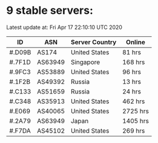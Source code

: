 # 9 stable servers:

Latest update at: Fri Apr 17 22:10:10 UTC 2020

| ID | ASN | Server Country | Online |
| -- | --- | -------------- | ------ |
| #.D09B | AS174 | United States | 81 hrs |
| #.7F1D | AS63949 | Singapore | 168 hrs |
| #.9FC3 | AS53889 | United States | 96 hrs |
| #.1F2B | AS49392 | Russia | 13 hrs |
| #.C133 | AS51659 | Russia | 24 hrs |
| #.C348 | AS35913 | United States | 462 hrs |
| #.E069 | AS40065 | United States | 2725 hrs |
| #.2A79 | AS63949 | Japan | 1405 hrs |
| #.F7DA | AS45102 | United States | 269 hrs |

